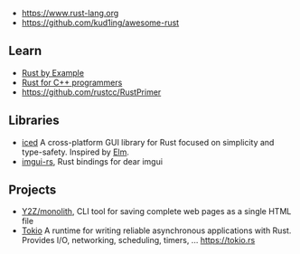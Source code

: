 - https://www.rust-lang.org
- https://github.com/kud1ing/awesome-rust



## Learn
- [Rust by Example](https://rustbyexample.com/)
- [Rust for C++ programmers](https://github.com/nrc/r4cppp)
- https://github.com/rustcc/RustPrimer



## Libraries
- [iced](https://github.com/hecrj/iced) A cross-platform GUI library for Rust focused on simplicity and type-safety. Inspired by [Elm](https://elm-lang.org/).
- [imgui-rs](https://github.com/Gekkio/imgui-rs), Rust bindings for dear imgui




## Projects
- [Y2Z/monolith](https://github.com/Y2Z/monolith), CLI tool for saving complete web pages as a single HTML file
- [Tokio](https://github.com/tokio-rs/tokio) A runtime for writing reliable asynchronous applications with Rust. Provides I/O, networking, scheduling, timers, ... https://tokio.rs

